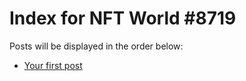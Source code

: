 # Index for NFT World #8719
Posts will be displayed in the order below:

- [Your first post](./001-first.md)

